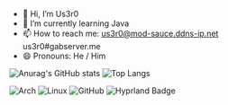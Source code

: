 - 👋 Hi, I’m Us3r0
- 🌱 I’m currently learning Java
- 📫 How to reach me: us3r0@mod-sauce.ddns-ip.net us3r0#gabserver.me
- 😄 Pronouns: He / Him

![Anurag's GitHub stats](https://github-readme-stats.vercel.app/api?username=Mooo0042&show_icons=true&theme=chartreuse-dark)
![Top Langs](https://github-readme-stats.vercel.app/api/top-langs/?username=Mooo0042&layout=compact&theme=chartreuse-dark)

![Arch](https://img.shields.io/badge/Arch%20Linux-1793D1?logo=arch-linux&logoColor=fff&style=for-the-badge) ![Linux](https://img.shields.io/badge/Linux-FCC624?style=for-the-badge&logo=linux&logoColor=black) ![GitHub](https://img.shields.io/badge/github-%23121011.svg?style=for-the-badge&logo=github&logoColor=white) ![Hyprland Badge](https://img.shields.io/badge/Hyprland-58E1FF?logo=hyprland&logoColor=000&style=flat-square)
